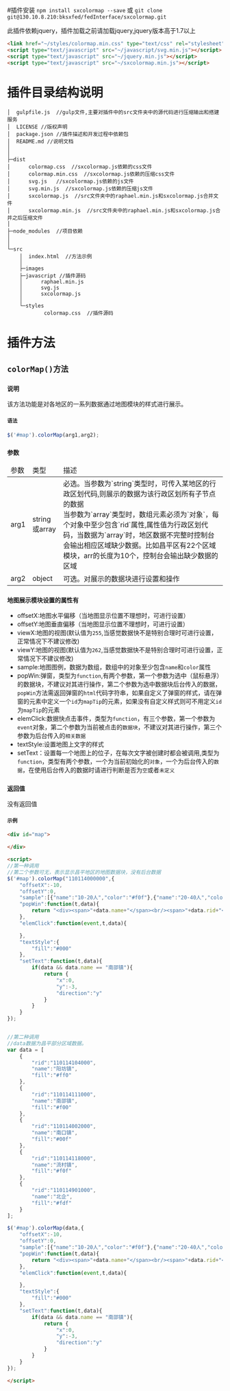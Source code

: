#插件安装
`npm install sxcolormap --save`
或
`git clone git@130.10.8.210:bksxfed/fedInterface/sxcolormap.git`

此插件依赖jquery，插件加载之前请加载jquery,jquery版本高于1.7以上

```html
<link href="~/styles/colormap.min.css" type="text/css" rel="stylesheet"/>
<script type="text/javascript" src="~/javascript/svg.min.js"></script>
<script type="text/javascript" src="~/jquery.min.js"></script>
<script type="text/javascript" src="~/sxcolormap.min.js"></script>
```

# 插件目录结构说明
```
│  gulpfile.js  //gulp文件,主要对插件中的src文件夹中的源代码进行压缩输出和搭建服务
│  LICENSE //版权声明
│  package.json //插件描述和开发过程中依赖包
│  README.md //说明文档
│  
│      
├─dist
│      colormap.css  //sxcolormap.js依赖的css文件
│      colormap.min.css  //sxcolormap.js依赖的压缩css文件
│      svg.js   //sxcolormap.js依赖的js文件
│      svg.min.js  //sxcolormap.js依赖的压缩js文件
│      sxcolormap.js  //src文件夹中的raphael.min.js和sxcolormap.js合并文件
│      sxcolormap.min.js  //src文件夹中的raphael.min.js和sxcolormap.js合并之后压缩文件
│      
├─node_modules  //项目依赖
│  
│          
└─src
    │  index.html  //方法示例
    │  
    ├─images
    ├─javascript //插件源码
    │      raphael.min.js
    │      svg.js
    │      sxcolormap.js
    │      
    └─styles
            colormap.css  //插件源码
```

# 插件方法

## `colorMap()方法`

### `说明`
该方法功能是对各地区的一系列数据通过地图模块的样式进行展示。

#### `语法`
```javascript
$('#map').colorMap(arg1,arg2);
```

### `参数`
<table>
    <thead>
        <tr>
            <td>参数</td>
            <td>类型</td>
            <td>描述</td>
        </tr>
    </thead>
    <tbody>
        <tr>
            <td>arg1</td>
            <td>string或array</td>
            <td>
                必选。当参数为`string`类型时，可传入某地区的行政区划代码,则展示的数据为该行政区划所有子节点的数据<br/>当参数为`array`类型时，数组元素必须为`对象`，每个对象中至少包含`rid`属性,属性值为行政区划代码，当数据为`array`时，地区数据不完整时控制台会输出相应区域缺少数据。比如昌平区有22个区域模块，arr的长度为10个，控制台会输出缺少数据的区域
            </td>
        </tr>
        <tr>
            <td>arg2</td>
            <td>object</td>
            <td>可选。对展示的数据块进行设置和操作<br/></td>
        </tr>
    </tbody>
</table>

### `地图展示模块设置的属性有`
+ offsetX:地图水平偏移（当地图显示位置不理想时，可进行设置）
+ offsetY:地图垂直偏移（当地图显示位置不理想时，可进行设置）
+ viewX:地图的视图(默认值为`255`,当感觉数据快不是特别合理时可进行设置，正常情况下不建议修改)
+ viewY:地图的视图(默认值为`262`,当感觉数据快不是特别合理时可进行设置，正常情况下不建议修改)
+ sample:地图图例，数据为数组，数组中的对象至少包含`name`和`color`属性
+ popWin:弹窗，类型为`function`,有两个参数，第一个参数为选中（鼠标悬浮）的数据块，不建议对其进行操作，第二个参数为选中数据块后台传入的数据，`popWin`方法需返回弹窗的`html`代码字符串，如果自定义了弹窗的样式，请在弹窗的元素中定义一个`id`为`mapTip`的元素，如果没有自定义样式则可不用定义`id`为`mapTip`的元素
+ elemClick:数据快点击事件，类型为`function`，有三个参数，第一个参数为`event`对象，第二个参数为当前被点击的`数据块`，不建议对其进行操作，第三个参数为后台传入的`相关数据`
+ textStyle:设置地图上文字的样式
+ setText：设置每一个地图上的位子，在每次文字被创建时都会被调用,类型为`function`，类型有两个参数，一个为当前初始化的`对象`，一个为后台传入的`数据`，在使用后台传入的数据时请进行判断是否为`空`或者`未定义`

### `返回值`
没有返回值

#### `示例`
```html
<div id="map">

</div>

<script>
//第一种调用
//第二个参数可无，表示显示昌平地区的地图数据块，没有后台数据
$('#map').colorMap("110114000000",{
    "offsetX":-10,
    "offsetY":0,
    "sample":[{"name":"10-20人","color":"#f0f"},{"name":"20-40人","color":"#ff0"},{"name":"40-60人","color":"#0ff"},{"name":"60-80人","color":"#f00"}],
    "popWin":function(t,data){
        return "<div><span>"+data.name+"</span><br/><span>"+data.rid+"</span></div>"
    },
    "elemClick":function(event,t,data){

    },
    "textStyle":{
        "fill":"#000"
    },
    "setText":function(t,data){
        if(data && data.name == "南邵镇"){
            return {
                "x":0,
                "y":-3,
                "direction":"y"
            }
        }
    }
});


//第二种调用
//data数据为昌平部分区域数据。
var data = [
    {
        "rid":"110114104000",
        "name":"阳坊镇",
        "fill":"#ff0"
    },
    {
        "rid":"110114111000",
        "name":"南邵镇",
        "fill":"#f00"
    },
    {
        "rid":"110114002000",
        "name":"南口镇",
        "fill":"#00f"
    },
    {
        "rid":"110114118000",
        "name":"流村镇",
        "fill":"#f0f"
    },
    {
        "rid":"110114901000",
        "name":"北企",
        "fill":"#fdf"
    }
];

$('#map').colorMap(data,{
    "offsetX":-10,
    "offsetY":0,
    "sample":[{"name":"10-20人","color":"#f0f"},{"name":"20-40人","color":"#ff0"},{"name":"40-60人","color":"#0ff"},{"name":"60-80人","color":"#f00"}],
    "popWin":function(t,data){
        return "<div><span>"+data.name+"</span><br/><span>"+data.rid+"</span></div>"
    },
    "elemClick":function(event,t,data){

    },
    "textStyle":{
        "fill":"#000"
    },
    "setText":function(t,data){
        if(data && data.name == "南邵镇"){
            return {
                "x":0,
                "y":-3,
                "direction":"y"
            }
        }
    }
});

</script>

```
